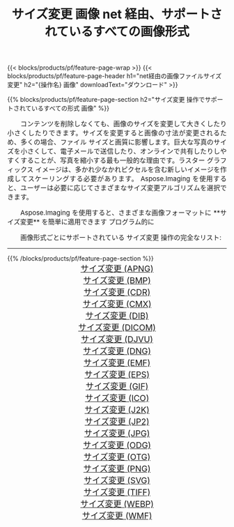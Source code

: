 ﻿---
title: サイズ変更 画像 net 経由、サポートされているすべての画像形式 
weight: 3920
url: /ja/net/resize 
lang: ja
langdirlevel: 2
locales: zh-hans,ja,it,ru,de,es,fr,nl,id,lt,pl,pt,vi,tr,ko,zh-hant,ar,hi,th,sv,cs,uk,he
description: Aspose.Imaging を使用すると、net 経由で簡単に サイズ変更 イメージを作成できます
---

{{< blocks/products/pf/feature-page-wrap >}}
{{< blocks/products/pf/feature-page-header h1="net経由の画像ファイルサイズ変更" h2="{操作名} 画像" downloadText="ダウンロード" >}}


{{% blocks/products/pf/feature-page-section  h2="サイズ変更 操作でサポートされているすべての形式 画像" %}}
<p align="justify" style="text-indent:2em;font-size:15px;">
コンテンツを削除しなくても、画像のサイズを変更して大きくしたり小さくしたりできます。サイズを変更すると画像の寸法が変更されるため、多くの場合、ファイル サイズと画質に影響します。巨大な写真のサイズを小さくして、電子メールで送信したり、オンラインで共有したりしやすくすることが、写真を縮小する最も一般的な理由です。ラスター グラフィックス イメージは、多かれ少なかれピクセルを含む新しいイメージを作成してスケーリングする必要があります。 Aspose.Imaging を使用すると、ユーザーは必要に応じてさまざまなサイズ変更アルゴリズムを選択できます。
</p>
<p align="justify" style="text-indent:2em;font-size:15px;">
Aspose.Imaging を使用すると、さまざまな画像フォーマットに **サイズ変更** を簡単に適用できます プログラム的に
</p>
<p align="justify" style="text-indent:2em;font-size:15px;">
画像形式ごとにサポートされている サイズ変更 操作の完全なリスト:
</p>
<hr/>
{{% /blocks/products/pf/feature-page-section %}}
<div class="container-fluid productfamilypage bg-gray">
    <div class="convertypes bg-gray agp-content section">
        <div class="container">
		<div class="row other-converters" style="gap: 10px;font-size: 19px;text-align:center;">
		    <div class='col-md-2 other-converter remove-lp remove-rp'><a href="/imaging/ja/net/resize/apng" style="padding:15px;">サイズ変更 (APNG)</a></div><div class='col-md-2 other-converter remove-lp remove-rp'><a href="/imaging/ja/net/resize/bmp" style="padding:15px;">サイズ変更 (BMP)</a></div><div class='col-md-2 other-converter remove-lp remove-rp'><a href="/imaging/ja/net/resize/cdr" style="padding:15px;">サイズ変更 (CDR)</a></div><div class='col-md-2 other-converter remove-lp remove-rp'><a href="/imaging/ja/net/resize/cmx" style="padding:15px;">サイズ変更 (CMX)</a></div><div class='col-md-2 other-converter remove-lp remove-rp'><a href="/imaging/ja/net/resize/dib" style="padding:15px;">サイズ変更 (DIB)</a></div><div class='col-md-2 other-converter remove-lp remove-rp'><a href="/imaging/ja/net/resize/dicom" style="padding:15px;">サイズ変更 (DICOM)</a></div><div class='col-md-2 other-converter remove-lp remove-rp'><a href="/imaging/ja/net/resize/djvu" style="padding:15px;">サイズ変更 (DJVU)</a></div><div class='col-md-2 other-converter remove-lp remove-rp'><a href="/imaging/ja/net/resize/dng" style="padding:15px;">サイズ変更 (DNG)</a></div><div class='col-md-2 other-converter remove-lp remove-rp'><a href="/imaging/ja/net/resize/emf" style="padding:15px;">サイズ変更 (EMF)</a></div><div class='col-md-2 other-converter remove-lp remove-rp'><a href="/imaging/ja/net/resize/eps" style="padding:15px;">サイズ変更 (EPS)</a></div><div class='col-md-2 other-converter remove-lp remove-rp'><a href="/imaging/ja/net/resize/gif" style="padding:15px;">サイズ変更 (GIF)</a></div><div class='col-md-2 other-converter remove-lp remove-rp'><a href="/imaging/ja/net/resize/ico" style="padding:15px;">サイズ変更 (ICO)</a></div><div class='col-md-2 other-converter remove-lp remove-rp'><a href="/imaging/ja/net/resize/j2k" style="padding:15px;">サイズ変更 (J2K)</a></div><div class='col-md-2 other-converter remove-lp remove-rp'><a href="/imaging/ja/net/resize/jp2" style="padding:15px;">サイズ変更 (JP2)</a></div><div class='col-md-2 other-converter remove-lp remove-rp'><a href="/imaging/ja/net/resize/jpg" style="padding:15px;">サイズ変更 (JPG)</a></div><div class='col-md-2 other-converter remove-lp remove-rp'><a href="/imaging/ja/net/resize/odg" style="padding:15px;">サイズ変更 (ODG)</a></div><div class='col-md-2 other-converter remove-lp remove-rp'><a href="/imaging/ja/net/resize/otg" style="padding:15px;">サイズ変更 (OTG)</a></div><div class='col-md-2 other-converter remove-lp remove-rp'><a href="/imaging/ja/net/resize/png" style="padding:15px;">サイズ変更 (PNG)</a></div><div class='col-md-2 other-converter remove-lp remove-rp'><a href="/imaging/ja/net/resize/svg" style="padding:15px;">サイズ変更 (SVG)</a></div><div class='col-md-2 other-converter remove-lp remove-rp'><a href="/imaging/ja/net/resize/tiff" style="padding:15px;">サイズ変更 (TIFF)</a></div><div class='col-md-2 other-converter remove-lp remove-rp'><a href="/imaging/ja/net/resize/webp" style="padding:15px;">サイズ変更 (WEBP)</a></div><div class='col-md-2 other-converter remove-lp remove-rp'><a href="/imaging/ja/net/resize/wmf" style="padding:15px;">サイズ変更 (WMF)</a></div>
                </div>
        </div>
    </div>
</div>
<br/>
